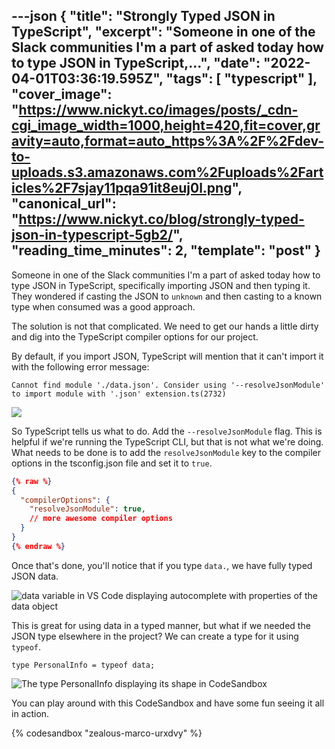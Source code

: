 ---json
{
  "title": "Strongly Typed JSON in TypeScript",
  "excerpt": "Someone in one of the Slack communities I'm a part of asked today how to type JSON in TypeScript,...",
  "date": "2022-04-01T03:36:19.595Z",
  "tags": [
    "typescript"
  ],
  "cover_image": "https://www.nickyt.co/images/posts/_cdn-cgi_image_width=1000,height=420,fit=cover,gravity=auto,format=auto_https%3A%2F%2Fdev-to-uploads.s3.amazonaws.com%2Fuploads%2Farticles%2F7sjay11pqa91it8euj0l.png",
  "canonical_url": "https://www.nickyt.co/blog/strongly-typed-json-in-typescript-5gb2/",
  "reading_time_minutes": 2,
  "template": "post"
}
---

Someone in one of the Slack communities I'm a part of asked today how to type JSON in TypeScript, specifically importing JSON and then typing it. They wondered if casting the JSON to `unknown` and then casting to a known type when consumed was a good approach.

The solution is not that complicated. We need to get our hands a little dirty and dig into the TypeScript compiler options for our project.

By default, if you import JSON, TypeScript will mention that it can't import it with the following error message:

`Cannot find module './data.json'. Consider using '--resolveJsonModule' to import module with '.json' extension.ts(2732)`

![](https://www.nickyt.co/images/posts/_uploads_articles_s5csqewe14a9n4kr523d.png)

So TypeScript tells us what to do. Add the `--resolveJsonModule` flag. This is helpful if we're running the TypeScript CLI, but that is not what we're doing. What needs to be done is to add the `resolveJsonModule` key to the compiler options in the tsconfig.json file and set it to `true`.

```json
{% raw %}
{
  "compilerOptions": {
    "resolveJsonModule": true,
    // more awesome compiler options
  }
}
{% endraw %}
```

Once that's done, you'll notice that if you type `data.`, we have fully typed JSON data.

![data variable in VS Code displaying autocomplete with properties of the data object](https://www.nickyt.co/images/posts/_uploads_articles_w5o2nxl0hik2gwhpy6m1.png)

This is great for using data in a typed manner, but what if we needed the JSON type elsewhere in the project? We can create a type for it using `typeof`.

`type PersonalInfo = typeof data;`

![The type PersonalInfo displaying its shape in CodeSandbox](https://www.nickyt.co/images/posts/_uploads_articles_g5sbz0a6386yfgwz7376.png)

You can play around with this CodeSandbox and have some fun seeing it all in action.

{% codesandbox "zealous-marco-urxdvy" %}
